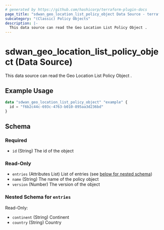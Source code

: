 ```yaml
---
# generated by https://github.com/hashicorp/terraform-plugin-docs
page_title: "sdwan_geo_location_list_policy_object Data Source - terraform-provider-sdwan"
subcategory: "(Classic) Policy Objects"
description: |-
  This data source can read the Geo Location List Policy Object .
---
```


# sdwan_geo_location_list_policy_object (Data Source)

This data source can read the Geo Location List Policy Object .

## Example Usage

```terraform
data "sdwan_geo_location_list_policy_object" "example" {
  id = "f6b2c44c-693c-4763-b010-895aa3d236bd"
}
```

<!-- schema generated by tfplugindocs -->
## Schema

### Required

- `id` (String) The id of the object

### Read-Only

- `entries` (Attributes List) List of entries (see [below for nested schema](#nestedatt--entries))
- `name` (String) The name of the policy object
- `version` (Number) The version of the object

<a id="nestedatt--entries"></a>
### Nested Schema for `entries`

Read-Only:

- `continent` (String) Continent
- `country` (String) Country
